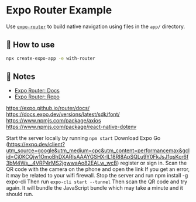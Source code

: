 # Expo Router Example

Use [`expo-router`](https://expo.github.io/router) to build native navigation using files in the `app/` directory.

## 🚀 How to use

```sh
npx create-expo-app -e with-router
```

## 📝 Notes

- [Expo Router: Docs](https://expo.github.io/router)
- [Expo Router: Repo](https://github.com/expo/router)

https://expo.github.io/router/docs/
https://docs.expo.dev/versions/latest/sdk/font/
https://www.npmjs.com/package/axios
https://www.npmjs.com/package/react-native-dotenv

Start the server locally by running `npm start`
Download Expo Go (https://expo.dev/client?utm_source=google&utm_medium=cpc&utm_content=performancemax&gclid=Cj0KCQjw1OmoBhDXARIsAAAYGSHXrIL18RI8ApSQLu9Y0FkJsJ1qsKcr6f3bM4Ws__4VRP4rMS2jgwwaAo82EALw_wcB) register or sign in.
Scan the QR code with the camera on the phone and open the link
If you get an error, it may be related to your wifi firewall.
Stop the server and run npm install -g expo-cli
Then run `expo-cli start --tunnel`
Then scan the QR code and try again.
It will bundle the JavaScript bundle which may take a minute and it should run.
